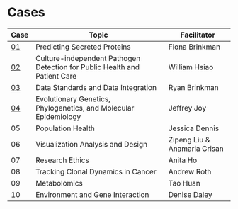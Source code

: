 # Cases

| Case | Topic | Facilitator |
|------|-------|-------------|
[01]() | Predicting Secreted Proteins | Fiona Brinkman
[02]() | Culture-independent Pathogen Detection for Public Health and Patient Care | William Hsiao
[03]() | Data Standards and Data Integration | Ryan Brinkman
[04]() | Evolutionary Genetics, Phylogenetics, and Molecular Epidemiology | Jeffrey Joy
05 | Population Health | Jessica Dennis
06 | Visualization Analysis and Design | Zipeng Liu & Anamaria Crisan |
07 | Research Ethics | Anita Ho
08 | Tracking Clonal Dynamics in Cancer | Andrew Roth
09 | Metabolomics | Tao Huan 
10 | Environment and Gene Interaction | Denise Daley
